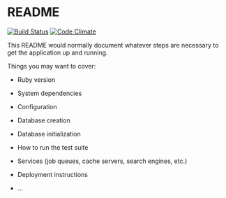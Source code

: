 # README
[![Build Status](https://travis-ci.org/OlegVladimirovichOleynik/flashcards.svg?branch=master)](https://travis-ci.org/OlegVladimirovichOleynik/flashcards)
[![Code Climate](https://codeclimate.com/github/OlegVladimirovichOleynik/flashcards/badges/gpa.svg)](https://codeclimate.com/github/OlegVladimirovichOleynik/flashcards)

This README would normally document whatever steps are necessary to get the
application up and running.

Things you may want to cover:

* Ruby version

* System dependencies

* Configuration

* Database creation

* Database initialization

* How to run the test suite

* Services (job queues, cache servers, search engines, etc.)

* Deployment instructions

* ...
